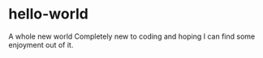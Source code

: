 # hello-world
A whole new world
Completely new to coding and hoping I can find some enjoyment out of it.
